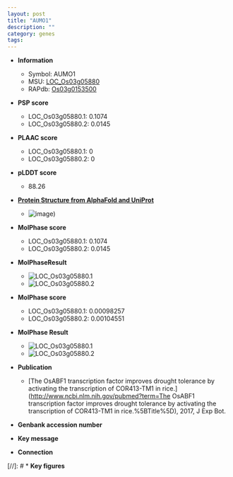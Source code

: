 ```yaml
---
layout: post
title: "AUMO1"
description: ""
category: genes
tags: 
---
```


* **Information**  
    + Symbol: AUMO1  
    + MSU: [LOC_Os03g05880](http://rice.plantbiology.msu.edu/cgi-bin/ORF_infopage.cgi?orf=LOC_Os03g05880)  
    + RAPdb: [Os03g0153500](http://rapdb.dna.affrc.go.jp/viewer/gbrowse_details/irgsp1?name=Os03g0153500)  

* **PSP score**  
    + LOC_Os03g05880.1: 0.1074 
    + LOC_Os03g05880.2: 0.0145 

* **PLAAC score**  
    + LOC_Os03g05880.1: 0 
    + LOC_Os03g05880.2: 0 

* **pLDDT score**
    + 88.26

* **[Protein Structure from AlphaFold and UniProt](https://www.uniprot.org/uniprotkb/Q10RM1/entry#structure)**
    + ![image](https://ricepsp.github.io/images/Q1/AF-Q10RM1-F1.png))

* **MolPhase score**
    + LOC_Os03g05880.1: 0.1074
    + LOC_Os03g05880.2: 0.0145

* **MolPhaseResult**
    + ![LOC_Os03g05880.1](https://ricepsp.github.io/pictures/LOC_Os03g/LOC_Os03g05880.1.png)
    + ![LOC_Os03g05880.2](https://ricepsp.github.io/pictures/LOC_Os03g/LOC_Os03g05880.2.png)

* **MolPhase score**
    + LOC_Os03g05880.1: 0.00098257
    + LOC_Os03g05880.2: 0.00104551

* **MolPhase Result**
    + ![LOC_Os03g05880.1](https://304243504.github.io/Pictures/LOC_Os03g/LOC_Os03g05880.1.png)
    + ![LOC_Os03g05880.2](https://304243504.github.io/Pictures/LOC_Os03g/LOC_Os03g05880.2.png)

* **Publication**  
    + [The OsABF1 transcription factor improves drought tolerance by activating the transcription of COR413-TM1 in rice.](http://www.ncbi.nlm.nih.gov/pubmed?term=The OsABF1 transcription factor improves drought tolerance by activating the transcription of COR413-TM1 in rice.%5BTitle%5D), 2017, J Exp Bot.

* **Genbank accession number**  

* **Key message**  

* **Connection**  

[//]: # * **Key figures**  


